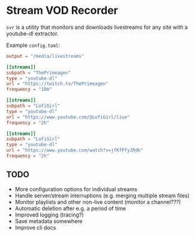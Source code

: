 # Stream VOD Recorder

`svr` is a utility that monitors and downloads livestreams for any site with a youtube-dl extractor.

Example `config.toml`:
```toml
output = "/media/livestreams"

[[streams]]
subpath = "ThePrimeagen"
type = "youtube-dl"
url = "https://twitch.tv/ThePrimeagen"
frequency = "10m"

[[streams]]
subpath = "LofiGirl"
type = "youtube-dl"
url = "https://www.youtube.com/@LofiGirl/live"
frequency = "2h"

[[streams]]
subpath = "LofiGirl"
type = "youtube-dl"
url = "https://www.youtube.com/watch?v=jfKfPfyJRdk"
frequency = "2h"
```

## TODO
- More configuration options for individual streams
- Handle server/stream interruptions (e.g. merging multiple stream files)
- Monitor playlists and other non-live content (monitor a channel???)
- Automatic deletion after e.g. a period of time
- Improved logging (tracing?)
- Save metadata somewhere
- Improve cli docs
